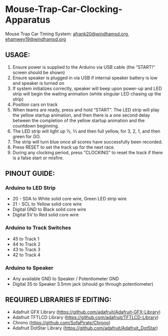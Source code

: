 # Mouse-Trap-Car-Clocking-Apparatus
Mouse Trap Car Timing System:
afrank20@windhamsd.org, ehamwey19@windhamsd.org

## USAGE:
1.	Ensure power is supplied to the Arduino via USB cable (the “START!” screen should be shown)
2.	Ensure speaker is plugged in via USB if internal speaker battery is low and speaker is turned on
3.	If system initializes correctly, speaker will beep upon power-up and LED strip will begin the waiting animation (white singular LED chasing up the strip)
4.	Position cars on track 
5.	When teams are ready, press and hold “START”. The LED strip will play the yellow startup animation, and then there is a one second delay between the completion of the yellow startup animation and the countdown beginning.
6.	The LED strip will light up ⅓, ⅔ and then full yellow, for 3, 2, 1, and then green for GO. 
7.	The strip will turn blue once all scores have successfully been recorded.
8.	Press RESET to set the track up for the next race.
9.	During any clocking period, press “CLOCKING” to reset the track if there is a false start or misfire. 

## PINOUT GUIDE:
### Arduino to LED Strip
- 20 - SDA to White solid core wire,  Green LED strip wire
- 21 - SCL to Yellow solid core wire
- Digital GND to Black solid core wire
- Digital 5V to Red solid core wire

### Arduino to Track Switches
- 45 to Track 1 
- 44 to Track 2
- 43 to Track 3
- 42 to Track 4

### Arduino to Speaker
- Any available GND to Speaker / Potentiometer GND
- Digital 35 to Speaker 3.5mm jack (should go through potentiometer)



## REQUIRED LIBRARIES IF EDITING:

- Adafruit GFX Library (https://github.com/adafruit/Adafruit-GFX-Library)
- Adafruit TFTLCD Library (https://github.com/adafruit/TFTLCD-Library)
- Chrono (https://github.com/SofaPirate/Chrono)
- Adafruit DotStar Library (https://github.com/adafruit/Adafruit_DotStar)
